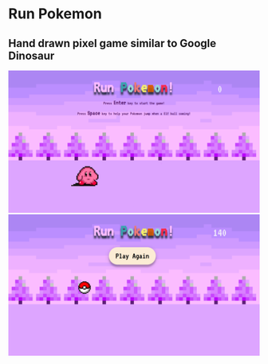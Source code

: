 # Run Pokemon
## Hand drawn pixel game similar to Google Dinosaur
![index page](index.png)
![recipe page](playagain.png)
